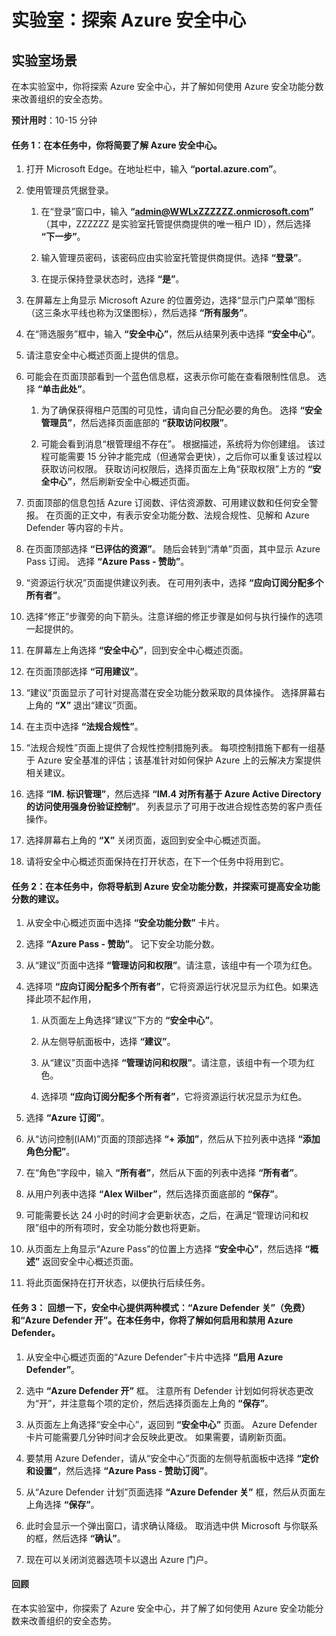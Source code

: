﻿---
lab:
    title: '探索 Azure 安全中心'
    module: '模块 3 第 2 课：描述 Microsoft 安全解决方案的功能：描述 Azure 安全管理功能'
---


# 实验室：探索 Azure 安全中心 

## 实验室场景
在本实验室中，你将探索 Azure 安全中心，并了解如何使用 Azure 安全功能分数来改善组织的安全态势。

  

**预计用时**：10-15 分钟

#### 任务 1：在本任务中，你将简要了解 Azure 安全中心。
1.	打开 Microsoft Edge。在地址栏中，输入 **“portal.azure.com”**。

1. 使用管理员凭据登录。
    1. 在“登录”窗口中，输入 **“admin@WWLxZZZZZZ.onmicrosoft.com”** （其中，ZZZZZZ 是实验室托管提供商提供的唯一租户 ID），然后选择 **“下一步”**。
    
    1. 输入管理员密码，该密码应由实验室托管提供商提供。选择 **“登录”**。
    1. 在提示保持登录状态时，选择 **“是”**。

1. 在屏幕左上角显示 Microsoft Azure 的位置旁边，选择“显示门户菜单”图标（这三条水平线也称为汉堡图标），然后选择 **“所有服务”**。  
1. 在“筛选服务”框中，输入 **“安全中心”**，然后从结果列表中选择 **“安全中心”**。
1. 请注意安全中心概述页面上提供的信息。  
1. 可能会在页面顶部看到一个蓝色信息框，这表示你可能在查看限制性信息。  选择 **“单击此处”**。
    1. 为了确保获得租户范围的可见性，请向自己分配必要的角色。  选择 **“安全管理员”**，然后选择页面底部的 **“获取访问权限”**。
   
     1. 可能会看到消息“根管理组不存在”。  根据描述，系统将为你创建组。  该过程可能需要 15 分钟才能完成（但通常会更快），之后你可以重复该过程以获取访问权限。  获取访问权限后，选择页面左上角“获取权限”上方的 **“安全中心”**，然后刷新安全中心概述页面。
1. 页面顶部的信息包括 Azure 订阅数、评估资源数、可用建议数和任何安全警报。  在页面的正文中，有表示安全功能分数、法规合规性、见解和 Azure Defender 等内容的卡片。  
1. 在页面顶部选择 **“已评估的资源”**。  随后会转到“清单”页面，其中显示 Azure Pass 订阅。  选择 **“Azure Pass - 赞助”**。
1. “资源运行状况”页面提供建议列表。  在可用列表中，选择 **“应向订阅分配多个所有者”**。 
1. 选择“修正”步骤旁的向下箭头。注意详细的修正步骤是如何与执行操作的选项一起提供的。  
1. 在屏幕左上角选择 **“安全中心”**，回到安全中心概述页面。
1. 在页面顶部选择 **“可用建议”**。  
1. “建议”页面显示了可针对提高潜在安全功能分数采取的具体操作。  选择屏幕右上角的 **“X”** 退出“建议”页面。
1. 在主页中选择 **“法规合规性”**。
1. “法规合规性”页面上提供了合规性控制措施列表。  每项控制措施下都有一组基于 Azure 安全基准的评估；该基准针对如何保护 Azure 上的云解决方案提供相关建议。
1. 选择 **“IM. 标识管理”**，然后选择 **“IM.4 对所有基于 Azure Active Directory 的访问使用强身份验证控制”**。  列表显示了可用于改进合规性态势的客户责任操作。
1. 选择屏幕右上角的 **“X”** 关闭页面，返回到安全中心概述页面。 
1. 请将安全中心概述页面保持在打开状态，在下一个任务中将用到它。


#### 任务 2：在本任务中，你将导航到 Azure 安全功能分数，并探索可提高安全功能分数的建议。 

1. 从安全中心概述页面中选择 **“安全功能分数”** 卡片。

2. 选择 **“Azure Pass - 赞助”**。  记下安全功能分数。
3. 从“建议”页面中选择 **“管理访问和权限”**。请注意，该组中有一个项为红色。
4. 选择项 **“应向订阅分配多个所有者”**，它将资源运行状况显示为红色。如果选择此项不起作用，
    1. 从页面左上角选择“建议”下方的 **“安全中心”**。
    
    1. 从左侧导航面板中，选择 **“建议”**。
    1. 从“建议”页面中选择 **“管理访问和权限”**。请注意，该组中有一个项为红色。
    1. 选择项 **“应向订阅分配多个所有者”**，它将资源运行状况显示为红色。 
5. 选择 **“Azure 订阅”**。
6. 从“访问控制(IAM)”页面的顶部选择 **“+ 添加”**，然后从下拉列表中选择 **“添加角色分配”**。
7. 在“角色”字段中，输入 **“所有者”**，然后从下面的列表中选择 **“所有者”**。
8. 从用户列表中选择 **“Alex Wilber”**，然后选择页面底部的 **“保存”**。
9. 可能需要长达 24 小时的时间才会更新状态，之后，在满足“管理访问和权限”组中的所有项时，安全功能分数也将更新。
10. 从页面左上角显示“Azure Pass”的位置上方选择 **“安全中心”**，然后选择 **“概述”** 返回安全中心概述页面。
11. 将此页面保持在打开状态，以便执行后续任务。


#### 任务 3：  回想一下，安全中心提供两种模式：“Azure Defender 关”（免费）和“Azure Defender 开”。在本任务中，你将了解如何启用和禁用 Azure Defender。

1.	从安全中心概述页面的“Azure Defender”卡片中选择 **“启用 Azure Defender”**。

2.	选中 **“Azure Defender 开”** 框。  注意所有 Defender 计划如何将状态更改为“开”，并注意每个项的定价，然后选择页面左上角的 **“保存”**。
3.	从页面左上角选择“安全中心”，返回到 **“安全中心”** 页面。   Azure Defender 卡片可能需要几分钟时间才会反映此更改。  如果需要，请刷新页面。
4.	要禁用 Azure Defender，请从“安全中心”页面的左侧导航面板中选择 **“定价和设置”**，然后选择 **“Azure Pass - 赞助订阅”**。
5.	从“Azure Defender 计划”页面选择 **“Azure Defender 关”** 框，然后从页面左上角选择 **“保存”**。
6.	此时会显示一个弹出窗口，请求确认降级。  取消选中供 Microsoft 与你联系的框，然后选择 **“确认”**。
7.	现在可以关闭浏览器选项卡以退出 Azure 门户。


#### 回顾
在本实验室中，你探索了 Azure 安全中心，并了解了如何使用 Azure 安全功能分数来改善组织的安全态势。
